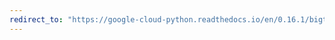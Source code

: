 ```yaml
---
redirect_to: "https://google-cloud-python.readthedocs.io/en/0.16.1/bigtable-client-intro.html"
---
```

